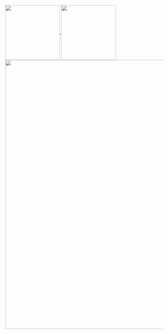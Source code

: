 <a href="https://github.com/anuraghazra/github-readme-stats">
  <img align="center" src="https://github-readme-stats.vercel.app/api?username=SnowyField1906&show_icons=true&theme=jolly&include_all_commits=true&show_owner=true&hide=stars" height="175px"/>
</a>
<a href="https://github.com/anuraghazra/convoychat">
  <img align="center" src="https://github-readme-stats.vercel.app/api/top-langs/?username=SnowyField1906&layout=compact&theme=jolly&langs_count=8" height="175px"/>
</a>
<a href="https://github.com/anuraghazra/convoychat">
  <img align="center" src="https://github-readme-stats.vercel.app/api/wakatime?username=SnowyField1906&theme=jolly" width="860px"/>
</a>
